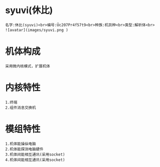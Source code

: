 # syuvi(休比)
    名字:休比(syuvi)<br>编号:Üc207Pr4f57t9<br>种族:机凯种<br>类型:解析体<br>
    ![avatar](images/syuvi.png )

# 机体构成
    采用微内核模式，扩展机体

# 内核特性
    1.终端
    2.组件消息交换机


# 模组特性
    1.机体能操纵电脑
    2.机体能探测电脑硬件
    3.机体间能相互通讯(采用socket)
    4.机体间能相互通讯(采用socket)